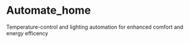 # Automate_home
Temperature-control and lighting automation for enhanced comfort and energy efficency
